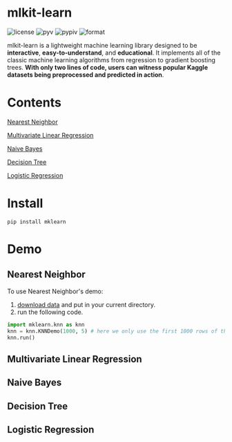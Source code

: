 mlkit-learn
===========
![license](https://img.shields.io/github/license/ryanxjhan/mlkit-learn.svg)
![pyv](https://img.shields.io/pypi/pyversions/mklearn.svg)
![pypiv](https://img.shields.io/pypi/v/mklearn.svg?color=green)
![format](https://img.shields.io/pypi/format/mklearn.svg)

mlkit-learn is a lightweight machine learning library designed to be **interactive**, **easy-to-understand**, and **educational**. It implements all of the classic machine learning algorithms from regression to gradient boosting trees. **With only two lines of code, users can witness popular Kaggle datasets being preprocessed and predicted in action**.


Contents
===========
[Nearest Neighbor](#nearest-neighbor)

[Multivariate Linear Regression](#multivariate-linear-regression)

[Naive Bayes](#naive-bayes)

[Decision Tree](#decision-tree)

[Logistic Regression](#logistic-regression)


Install
===========
`pip install mklearn`


Demo
===========
## Nearest Neighbor
To use Nearest Neighbor's demo:
1. [download data](https://www.kaggle.com/c/digit-recognizer/data) and put in your current directory.
2. run the following code.
```python
import mklearn.knn as knn
knn = knn.KNNDemo(1000, 5) # here we only use the first 1000 rows of the data and set k = 5.
knn.run() 
```
## Multivariate Linear Regression
## Naive Bayes
## Decision Tree
## Logistic Regression




